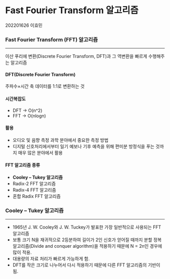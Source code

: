 # Fast Fourier Transform 알고리즘

202201626 이효민

### Fast Fourier Transform (FFT) 알고리즘
---
이산 푸리에 변환(Discrete Fourier Transform, DFT)과 그 역변환을 빠르게 수행해주는 알고리즘

#### DFT(Discrete Fourier Transform)
주파수×시간 축 데이터를 1:1로 변환하는 것

#### 시간복잡도
- DFT ->  O(n^2)
- FFT ->  O(nlogn)

#### 활용
- 오디오 및 음향 측정 과학 분야에서 중요한 측정 방법
- 디지털 신호처리에서부터 일기 예보나 기후 예측을 위해 편미분 방정식을 푸는 것까지 매우 많은 분야에서 활용

#### FFT 알고리즘 종류
- **Cooley – Tukey 알고리즘**
- Radix-2 FFT 알고리즘
- Radix-4 FFT 알고리즘
- 혼합 Radix FFT 알고리즘

### Cooley – Tukey 알고리즘
---
- 1965년 J. W. Cooley와 J. W. Tuckey가 발표한 가장 일반적으로 사용되는 FFT 알고리즘
- 보통 크기 N을 재귀적으로 2등분하여 길이가 2인 신호가 얻어질 때까지 분할 정복 알고리즘(Divide and conquer algorithm)을 적용하기 때문에 N = 2n인 경우에 많이 적용.
- 대용량의 자료 처리가 빠르게 가능하게 함.
- DFT를 작은 크기로 나누어서 다시 적용하기 때문에 다른 FFT 알고리즘의 기반이 됨.
